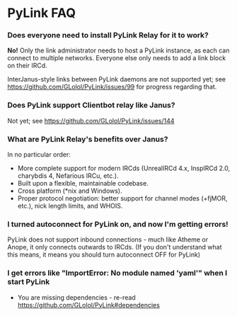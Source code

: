 # PyLink FAQ

### Does everyone need to install PyLink Relay for it to work?

**No!** Only the link administrator needs to host a PyLink instance, as each can connect to multiple networks. Everyone else only needs to add a link block on their IRCd.

InterJanus-style links between PyLink daemons are not supported yet; see https://github.com/GLolol/PyLink/issues/99 for progress regarding that.

### Does PyLink support Clientbot relay like Janus?

Not yet; see https://github.com/GLolol/PyLink/issues/144

### What are PyLink Relay's benefits over Janus?

In no particular order:
- More complete support for modern IRCds (UnrealIRCd 4.x, InspIRCd 2.0, charybdis 4, Nefarious IRCu, etc.).
- Built upon a flexible, maintainable codebase.
- Cross platform (*nix and Windows).
- Proper protocol negotiation: better support for channel modes (+fjMOR, etc.), nick length limits, and WHOIS.

### I turned autoconnect for PyLink on, and now I'm getting errors!

PyLink does not support inbound connections - much like Atheme or Anope, it only connects outwards to IRCds. (If you don't understand what this means, it means you should turn autoconnect OFF for PyLink)

### I get errors like "ImportError: No module named 'yaml'" when I start PyLink
- You are missing dependencies - re-read https://github.com/GLolol/PyLink#dependencies